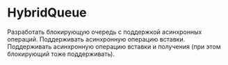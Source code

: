 # HybridQueue
Разработать блокирующую очередь с поддержкой асинхронных операций.
Поддерживать асинхронную операцию вставки.
Поддерживать асинхронную операцию вставки и получения (при этом блокирующий тоже поддерживать).
